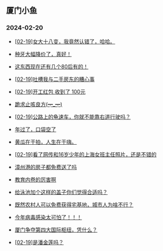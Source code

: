 ## 厦门小鱼 
### 2024-02-20

+ [[02-19]女大十八变，我竟然认错了，哈哈。](http://bbs.xmfish.com/read-htm-tid-18147784.html)

+ [种牙大幅降价了，真好！](http://bbs.xmfish.com/read-htm-tid-18147863.html)

+ [这东西现在还有几个80后有的！](http://bbs.xmfish.com/read-htm-tid-18147901.html)

+ [[02-19]吐槽我与二手房东的糟心事](http://bbs.xmfish.com/read-htm-tid-18147781.html)

+ [[02-19]开工红包 收到了 100元](http://bbs.xmfish.com/read-htm-tid-18147904.html)

+ [跪求止咳良方(┯_┯)](http://bbs.xmfish.com/read-htm-tid-18147895.html)

+ [[02-19]公路上的龟速车，你就不能靠右道行驶吗？](http://bbs.xmfish.com/read-htm-tid-18147795.html)

+ [年过了，口袋空了](http://bbs.xmfish.com/read-htm-tid-18147804.html)

+ [黄瓜在于拍，人生在于嗨。](http://bbs.xmfish.com/read-htm-tid-18147856.html)

+ [[02-19]看了网传和16岁少年的上海女班主任照片，还是不错的](http://bbs.xmfish.com/read-htm-tid-18147965.html)

+ [漳州港的房子都免费送了吗](http://bbs.xmfish.com/read-htm-tid-18148043.html)

+ [教育内卷的厉害啊](http://bbs.xmfish.com/read-htm-tid-18148010.html)

+ [给泳池加个这样的盖子你们觉得合适吗？](http://bbs.xmfish.com/read-htm-tid-18147882.html)

+ [既然农村人可以免费获得宅基地，城市人为啥不行？](http://bbs.xmfish.com/read-htm-tid-18148058.html)

+ [今年病毒感染太可怕了！！！](http://bbs.xmfish.com/read-htm-tid-18148127.html)

+ [厦门争夺第四大国际枢纽，凭什么？](http://bbs.xmfish.com/read-htm-tid-18148131.html)

+ [[02-19]是潘金莲吗？](http://bbs.xmfish.com/read-htm-tid-18148003.html)

